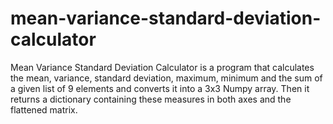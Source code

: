 # mean-variance-standard-deviation-calculator
Mean Variance Standard Deviation Calculator is a program that calculates the mean, variance, standard deviation, maximum, minimum and the sum of a given list of 9 elements and converts it into a 3x3 Numpy array. Then it returns a dictionary containing these measures in both axes and the flattened matrix.
